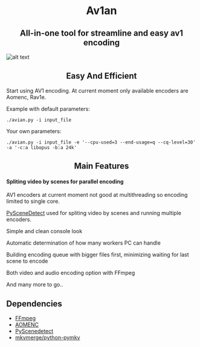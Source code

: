 
<h1 align="center">
    <br>
    Av1an
    </br>
</h1>

<h2 align="center">All-in-one tool for streamline and easy av1 encoding</h2>

![alt text](https://cdn.discordapp.com/attachments/665440744567472169/665760393498460196/banner.jpg)

<h2 align="center">  Easy And Efficient </h2>



Start using AV1 encoding. At current moment only available encoders are Aomenc, Rav1e.
 
Example with default parameters:

    ./avian.py -i input_file

Your own parameters:

    ./avian.py -i input_file -e '--cpu-used=3 --end-usage=q --cq-level=30' -a '-c:a libopus -b:a 24k'

<h2 align="center">Main Features</h2>

#### Spliting video by scenes for parallel encoding

AV1 encoders at current moment not good at multithreading so encoding limited to single core.

[PySceneDetect](https://pyscenedetect.readthedocs.io/en/latest/) used for spliting video by scenes and running multiple encoders.

Simple and clean console look

Automatic determination of how many workers PC can handle

Building encoding queue with bigger files first, minimizing waiting for last scene to encode

Both video and audio encoding option with FFmpeg

And many more to go..

## Dependencies

* [FFmpeg](https://ffmpeg.org/download.html)
* [AOMENC](https://aomedia.googlesource.com/aom/)
* [PyScenedetect](https://pyscenedetect.readthedocs.io/en/latest/)
* [mkvmerge/python-pymkv](https://pypi.org/project/pymkv/)
